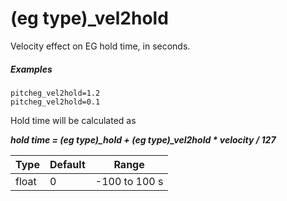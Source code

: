---
---
# (eg type)_vel2hold

Velocity effect on EG hold time, in seconds.

##### Examples

```
pitcheg_vel2hold=1.2
pitcheg_vel2hold=0.1
```

Hold time will be calculated as

***hold time = (eg type)_hold + (eg type)_vel2hold * velocity / 127***

| Type  | Default | Range         |
| ---   | ---     | ---           |
| float | 0       | -100 to 100 s |

